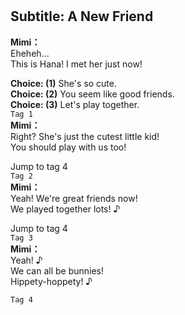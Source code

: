 # 

  
## Subtitle: A New Friend
  
**Mimi：**  
Eheheh...  
This is Hana! I met her just now!  
  
**Choice: (1)**  She's so cute.  
**Choice: (2)**  You seem like good friends.  
**Choice: (3)**  Let's play together.  
`Tag 1`  
**Mimi：**  
Right? She's just the cutest little kid!  
You should play with us too!  
  
Jump to tag 4  
`Tag 2`  
**Mimi：**  
Yeah! We're great friends now!  
We played together lots! ♪  
  
Jump to tag 4  
`Tag 3`  
**Mimi：**  
Yeah! ♪  
We can all be bunnies!  
Hippety-hoppety! ♪  
  
`Tag 4`  
